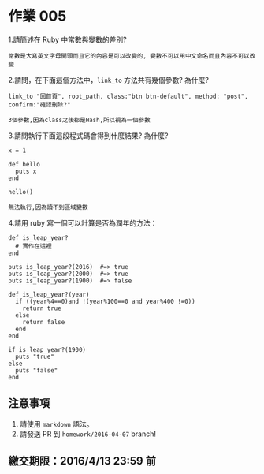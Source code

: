 # 作業 005

1.請簡述在 Ruby 中常數與變數的差別?
```
常數是大寫英文字母開頭而且它的內容是可以改變的, 變數不可以用中文命名而且內容不可以改變
```
2.請問，在下面這個方法中，`link_to` 方法共有幾個參數? 為什麼?

```
link_to "回首頁", root_path, class:"btn btn-default", method: "post", confirm:"確認刪除?"
```
```
3個參數,因為class之後都是Hash,所以視為一個參數
```
3.請問執行下面這段程式碼會得到什麼結果? 為什麼?

```
x = 1

def hello
  puts x
end

hello()
```
```
無法執行,因為讀不到區域變數
```
4.請用 ruby 寫一個可以計算是否為潤年的方法：

```
def is_leap_year?
  # 實作在這裡
end

puts is_leap_year?(2016)  #=> true
puts is_leap_year?(2000)  #=> true
puts is_leap_year?(1900)  #=> false
```
```
def is_leap_year?(year)
  if ((year%4==0)and !(year%100==0 and year%400 !=0))
    return true
  else
    return false
  end
end

if is_leap_year?(1900)
  puts "true"
else
  puts "false"
end
```
## 注意事項

1. 請使用 `markdown` 語法。
2. 請發送 PR 到 `homework/2016-04-07` branch!

## 繳交期限：2016/4/13 23:59 前
